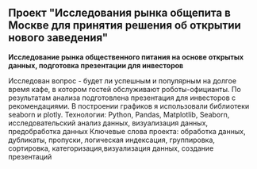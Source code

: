 ## Проект "Исследования рынка общепита в Москве для принятия решения об открытии нового заведения"

<b>Исследование рынка общественного питания на основе открытых данных, подготовка презентации для инвесторов</b>

Исследован вопрос - будет ли успешным и популярным на долгое время кафе, в котором гостей обслуживают роботы-официанты. По результатам анализа подготовлена презентация для инвесторов с рекомендациями. В построении графиков я использовали библиотеки seaborn и plotly. 
Технологии:  Python, Pandas, Matplotlib, Seaborn,  исследовательский анализ данных, визуализация данных, предобработка данных 
Ключевые слова проекта: обработка данных, дубликаты, пропуски, логическая индексация, группировка, сортировка, категоризация,визуализация данных, создание презентаций
